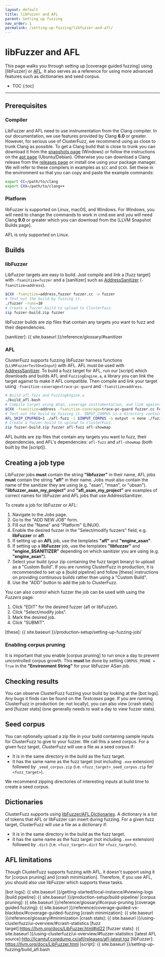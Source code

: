 ```yaml
---
layout: default
title: libFuzzer and AFL
parent: Setting up fuzzing
nav_order: 1
permalink: /setting-up-fuzzing/libfuzzer-and-afl/
---
```


# libFuzzer and AFL
This page walks you through setting up [coverage guided fuzzing] using
[libFuzzer] or [AFL]. It also serves as a reference for using more advanced
features such as dictionaries and seed corpus.

- TOC
{:toc}

---

## Prerequisites

### Compiler
LibFuzzer and AFL need to use instrumentation from the Clang compiler. In our
documentation, we use features provided by Clang **6.0** or greater. However,
for serious use of ClusterFuzz, we recommend using as close to trunk Clang as
possible. To get a Clang build that is close to trunk you can download it from
the [snapshots page] (Windows) or follow the instructions on the [apt page]
(Ubuntu/Debian). Otherwise you can download a Clang release from the [releases
page] or install one using your package manager. We will refer to these
compilers in examples as `$CC` and `$CXX`. Set these in the environment so that
you can copy and paste the example commands:

```bash
export CC=/path/to/clang
export CXX=/path/to/clang++
```

[releases page]: http://releases.llvm.org/download.html
[apt page]: https://apt.llvm.org/
[snapshots page]: https://llvm.org/builds/

### Platform
libFuzzer is supported on Linux, macOS, and Windows. For Windows, you will need
to change the commands to work in cmd.exe and you will need Clang **9.0** or
greater which you can download from the [LLVM Snapshot Builds page].

AFL is only supported on Linux.

## Builds

### libFuzzer
LibFuzzer targets are easy to build. Just compile and link a [fuzz target] with
`-fsanitize=fuzzer` and a [sanitizer] such as [AddressSanitizer]
(`-fsanitize=address`).

```bash
$CXX -fsanitize=address,fuzzer fuzzer.cc -o fuzzer
# Test out the build by fuzzing it.
./fuzzer -runs=10
# Create a fuzzer build to upload to ClusterFuzz.
zip fuzzer-build.zip fuzzer
```

libFuzzer builds are zip files that contain any targets you want to fuzz and
their dependencies.

[sanitizer]: {{ site.baseurl }}/reference/glossary/#sanitizer

### AFL
ClusterFuzz supports fuzzing libFuzzer harness functions
(`LLVMFuzzerTestOneInput`) with AFL. AFL must be used with [AddressSanitizer].
To build a fuzz target for AFL, run our [script] which downloads and builds AFL
and `FuzzingEngine.a`, a library you can link the target against to make it AFL
compatible. Then compile and link your target using
`-fsanitize-coverage=trace-pc-guard` and `-fsanitize=address`.


```bash
# Build afl-fuzz and FuzzingEngine.a
./build_afl.bash
# Compile target using ASan, coverage instrumentation, and link against FuzzingEngine.a
$CXX -fsanitize=address -fsanitize-coverage=trace-pc-guard fuzzer.cc FuzzingEngine.a -o fuzzer
# Test out the build by fuzzing it. INPUT_CORPUS is a directory containing files. Ctrl-C when done.
AFL_SKIP_CPUFREQ=1 ./afl-fuzz -i $INPUT_CORPUS -o output -m none ./fuzzer
# Create a fuzzer build to upload to ClusterFuzz.
zip fuzzer-build.zip fuzzer afl-fuzz afl-showmap
```

AFL builds are zip files that contain any targets you want to fuzz, their
dependencies, and AFL's dependencies: `afl-fuzz` and `afl-showmap` (both built
by the [script]).

## Creating a job type
LibFuzzer jobs **must** contain the string **"libfuzzer"** in their name, AFL
jobs **must** contain the string **"afl"** in their name. Jobs must also contain
the name of the sanitizer they are using (e.g. "asan", "msan",  or "ubsan").
**"libfuzzer_asan_my_project"** and **"afl_asan_my_project"** are examples of
correct names for libFuzzer and AFL jobs that use AddressSanitizer.

To create a job for libFuzzer or AFL:
1. Navigate to the *Jobs* page.
2. Go to the "ADD NEW JOB" form.
3. Fill out the "Name" and "Platform" (LINUX).
4. Enable the desired fuzzer in the "Select/modify fuzzers" field, e.g. **libFuzzer** or **afl**.
5. If setting up an **AFL** job, use the templates **"afl"** and
   **"engine_asan"**.
6. If setting up a **libFuzzer** job, use the templates **"libfuzzer"** and
   **"engine_$SANITIZER"** depending on which sanitizer you are using (e.g.
   **"engine_asan"**).
7. Select your build (your zip containing the fuzz target binary) to upload as a
   "Custom Build". If you are running ClusterFuzz in production, it is
   recommended to set up a [build pipeline] and follow [these] instructions on
   providing continuous builds rather than using a "Custom Build".
8. Use the "ADD" button to add the job to ClusterFuzz.

You can also control which fuzzer the job can be used with using the *Fuzzers* page:
1. Click "EDIT" for the desired fuzzer (afl or libFuzzer).
2. Click "Select/modify jobs".
3. Mark the desired job.
4. Click "SUBMIT".

[these]: {{ site.baseurl }}/production-setup/setting-up-fuzzing-job/

### Enabling corpus pruning
It is important that you enable [corpus pruning] to run once a day to prevent
uncontrolled corpus growth. This **must** be done by setting `CORPUS_PRUNE =
True` in the **"Environment String"** for your libFuzzer ASan job.

## Checking results
You can observe ClusterFuzz fuzzing your build by looking at the [bot logs]. Any
bugs it finds can be found on the *Testcases* page. If you are running
ClusterFuzz in production (ie: not locally), you can also view [crash stats] and
[fuzzer stats] (one generally needs to wait a day to view fuzzer stats).

## Seed corpus
You can optionally upload a zip file in your build containing sample inputs for
ClusterFuzz to give to your fuzzer. We call this a seed corpus. For a given fuzz
target, ClusterFuzz will use a file as a seed corpus if:

* It is in the same directory in the build as the fuzz target.
* It has the same name as the fuzz target (not including `.exe` extension)
  followed by `_seed_corpus.zip` (i.e. `<fuzz_target>_seed_corpus.zip` for
  `<fuzz_target>`).

We recommend zipping directories of interesting inputs at build time to create a
seed corpus.

## Dictionaries
ClusterFuzz supports using [libFuzzer/AFL Dictionaries]. A dictionary is a list
of tokens that AFL or libFuzzer can insert during fuzzing. For a given fuzz
target, ClusterFuzz will use a file as a dictionary if:

* It is in the same directory in the build as the fuzz target.
* It has the same name as the fuzz target (not including `.exe` extension)
  followed by `.dict` (i.e. `<fuzz_target>.dict` for `<fuzz_target>`).

[libFuzzer/AFL Dictionaries]: https://llvm.org/docs/LibFuzzer.html#dictionaries

## AFL limitations
Though ClusterFuzz supports fuzzing with AFL, it doesn't support using it for
[corpus pruning] and [crash minimization]. Therefore, if you use AFL, you should
also use libFuzzer which supports these tasks.

[AFL]: http://lcamtuf.coredump.cx/afl/
[AddressSanitizer]: https://clang.llvm.org/docs/AddressSanitizer.html
[afl_driver.cpp]: https://raw.githubusercontent.com/llvm-mirror/compiler-rt/master/lib/fuzzer/afl/afl_driver.cpp
[bot logs]: {{ site.baseurl }}/getting-started/local-instance/#viewing-logs
[build pipeline]: {{ site.baseurl }}/production-setup/build-pipeline/
[corpus pruning]: {{ site.baseurl }}/reference/glossary/#corpus-pruning
[coverage guided fuzzing]: {{ site.baseurl }}/reference/coverage-guided-vs-blackbox/#coverage-guided-fuzzing
[crash minimization]: {{ site.baseurl }}/reference/glossary/#minimization
[crash stats]: {{ site.baseurl }}/using-clusterfuzz/ui-overview/#crash-statistics
[fuzz target]:https://llvm.org/docs/LibFuzzer.html#id22
[fuzzer stats]: {{ site.baseurl }}/using-clusterfuzz/ui-overview/#fuzzer-statistics
[latest AFL source]:http://lcamtuf.coredump.cx/afl/releases/afl-latest.tgz
[libFuzzer]: https://llvm.org/docs/LibFuzzer.html
[script]: {{ site.baseurl }}/setting-up-fuzzing/build_afl.bash
